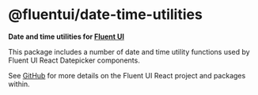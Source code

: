 # @fluentui/date-time-utilities

**Date and time utilities for [Fluent UI](https://developer.microsoft.com/en-us/fluentui)**

This package includes a number of date and time utility functions used by Fluent UI React Datepicker components.

See [GitHub](https://github.com/microsoft/fluentui) for more details on the Fluent UI React project and packages within.
